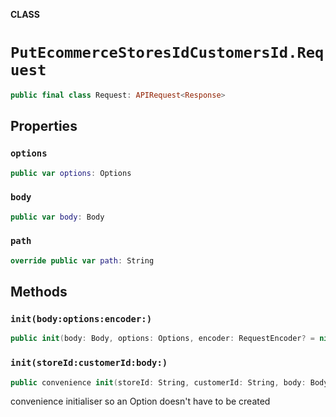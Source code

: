 **CLASS**

# `PutEcommerceStoresIdCustomersId.Request`

```swift
public final class Request: APIRequest<Response>
```

## Properties
### `options`

```swift
public var options: Options
```

### `body`

```swift
public var body: Body
```

### `path`

```swift
override public var path: String
```

## Methods
### `init(body:options:encoder:)`

```swift
public init(body: Body, options: Options, encoder: RequestEncoder? = nil)
```

### `init(storeId:customerId:body:)`

```swift
public convenience init(storeId: String, customerId: String, body: Body)
```

convenience initialiser so an Option doesn't have to be created
